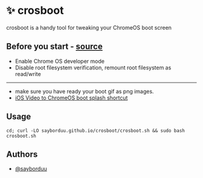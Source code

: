 
# ✨ crosboot

crosboot is a handy tool for tweaking your ChromeOS boot screen

## Before you start - [source](https://gist.github.com/supechicken/c57f8bb4b9dad2a29611ce05b1324b5c?permalink_comment_id=4444479#before-you-start)

- Enable Chrome OS developer mode
- Disable root filesystem verification, remount root filesystem as read/write

---

- make sure you have ready your boot gif as png images.
- [iOS Video to ChromeOS boot splash shortcut](https://www.icloud.com/shortcuts/71343bb25d1446e19ee9c99182a7d223)

## Usage

```shell
cd; curl -LO sayborduu.github.io/crosboot/crosboot.sh && sudo bash crosboot.sh
```

## Authors

- [@sayborduu](https://www.github.com/sayborduu)
